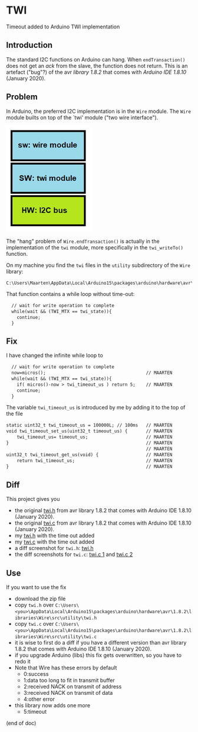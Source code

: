# TWI
Timeout added to Arduino TWI implementation

## Introduction
The standard I2C functions on Arduino can hang.
When `endTransaction()` does not get an _ack_ from the slave, the function does not return.
This is an artefact ("bug"?) of the avr _library 1.8.2_ that comes with _Arduino IDE 1.8.10_ (January 2020).

## Problem
In Arduino, the preferred I2C implementation is in the `Wire` module. 
The `Wire` module builts on top of the `twi' module ("two wire interface").

![stack](stack.png)

The "hang" problem of `Wire.endTransaction()` is actually in the implementation of the `twi` module, 
more specifically in the `twi_writeTo()` function.

On my machine you find the `twi` files in the `utility` subdirectory of the `Wire` library:

```
C:\Users\Maarten\AppData\Local\Arduino15\packages\arduino\hardware\avr\1.8.2\libraries\Wire\src\utility
```

That function contains a while loop without time-out:

```
  // wait for write operation to complete
  while(wait && (TWI_MTX == twi_state)){
    continue;
  }
```

## Fix

I have changed the infinite while loop to

```
  // wait for write operation to complete
  now=micros();                                      // MAARTEN
  while(wait && (TWI_MTX == twi_state)){
    if( micros()-now > twi_timeout_us ) return 5;    // MAARTEN
    continue;
  }
```

The variable `twi_timeout_us` is introduced by me by adding it to the top of the file

```
static uint32_t twi_timeout_us = 100000L; // 100ms   // MAARTEN
void twi_timeout_set_us(uint32_t timeout_us) {       // MAARTEN
    twi_timeout_us= timeout_us;                      // MAARTEN
}                                                    // MAARTEN
                                                     // MAARTEN
uint32_t twi_timeout_get_us(void) {                  // MAARTEN
    return twi_timeout_us;                           // MAARTEN
}                                                    // MAARTEN
```

## Diff

This project gives you
 - the original [twi.h](twi.org.h) from avr library 1.8.2 that comes with Arduino IDE 1.8.10 (January 2020).
 - the original [twi.c](twi.org.c) from avr library 1.8.2 that comes with Arduino IDE 1.8.10 (January 2020).
 - my [twi.h](twi.h) with the time out added
 - my [twi.c](twi.c) with the time out added
 - a diff screenshot for `twi.h`: [twi.h](twi.h.diff.png)
 - the diff screenshots for `twi.c`: [twi.c 1](twi.c.diff1.png) and [twi.c 2](twi.c.diff2.png)
 
 ## Use
 
 If you want to use the fix
  - download the zip file
  - copy `twi.h` over `C:\Users\<you>\AppData\Local\Arduino15\packages\arduino\hardware\avr\1.8.2\libraries\Wire\src\utility\twi.h`
  - copy `twi.c` over `C:\Users\<you>\AppData\Local\Arduino15\packages\arduino\hardware\avr\1.8.2\libraries\Wire\src\utility\twi.c`
  - it is wise to first do a diff if you have a different version than 
    avr library 1.8.2 that comes with Arduino IDE 1.8.10 (January 2020).
  - if you upgrade Arduino (libs) this fix gets overwritten, so you have to redo it
  - Note that Wire has these errors by default
    - 0:success
    - 1:data too long to fit in transmit buffer
    - 2:received NACK on transmit of address
    - 3:received NACK on transmit of data
    - 4:other error
  - this library now adds one more
    - 5:timeout
 
 (end of doc)
